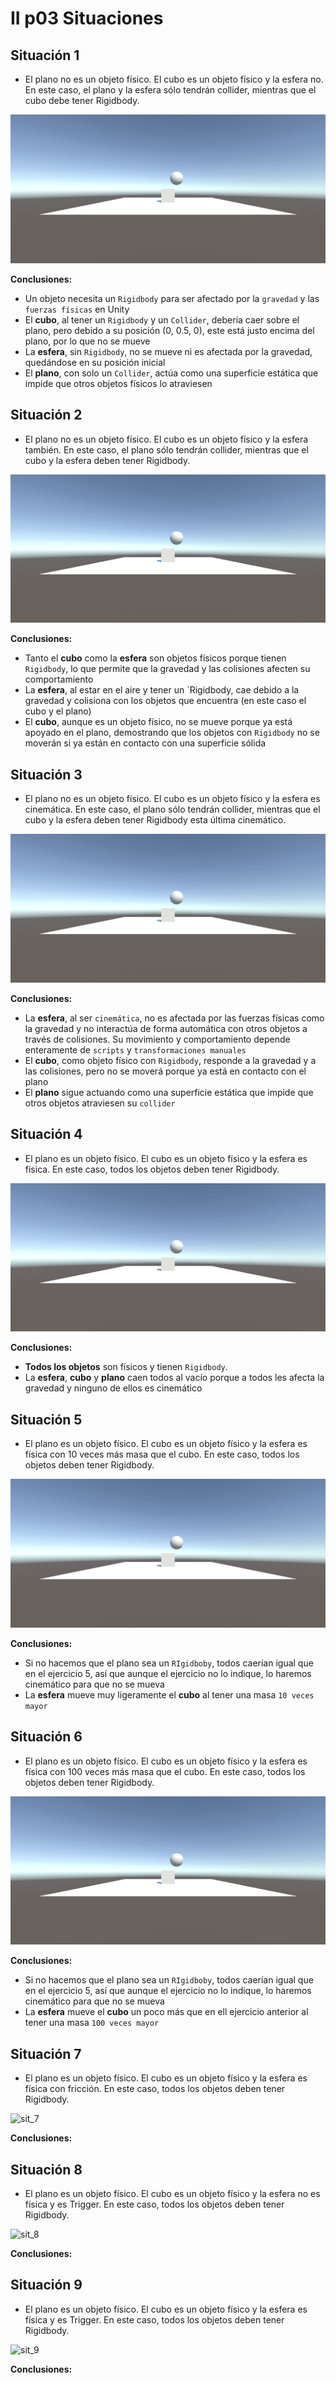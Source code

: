 # II p03 Situaciones
## Situación 1
- El plano no es un objeto físico. El cubo es un objeto físico y la esfera no. En este caso, el plano y la esfera sólo tendrán collider, mientras que el cubo debe tener Rigidbody.

![sit_1](docs/situacion_001.gif)

**Conclusiones:**
- Un objeto necesita un `Rigidbody` para ser afectado por la `gravedad` y las `fuerzas físicas` en Unity
- El **cubo**, al tener un `Rigidbody` y un `Collider`, debería caer sobre el plano, pero debido a su posición (0, 0.5, 0), este está justo encima del plano, por lo que no se mueve
- La **esfera**, sin `Rigidbody`, no se mueve ni es afectada por la gravedad, quedándose en su posición inicial
- El **plano**, con solo un `Collider`, actúa como una superficie estática que impide que otros objetos físicos lo atraviesen

## Situación 2
- El plano no es un objeto físico. El cubo es un objeto físico y la esfera también. En este caso, el plano sólo tendrán collider, mientras que el cubo y la esfera deben tener Rigidbody.
  
![sit_2](docs/situacion_002.gif)

**Conclusiones:**
- Tanto el **cubo** como la **esfera** son objetos físicos porque tienen `Rigidbody`, lo que permite que la gravedad y las colisiones afecten su comportamiento
- La **esfera**, al estar en el aire y tener un `Rigidbody, cae debido a la gravedad y colisiona con los objetos que encuentra (en este caso el cubo y el plano)
- El **cubo**, aunque es un objeto físico, no se mueve porque ya está apoyado en el plano, demostrando que los objetos con `Rigidbody` no se moverán si ya están en contacto con una superficie sólida

## Situación 3
- El plano no es un objeto físico. El cubo es un objeto físico y la esfera es cinemática. En este caso, el plano sólo tendrán collider, mientras que el cubo y la esfera deben tener Rigidbody esta última cinemático.
  
![sit_3](docs/situacion_003.gif)

**Conclusiones:**
- La **esfera**, al ser `cinemática`, no es afectada por las fuerzas físicas como la gravedad y no interactúa de forma automática con otros objetos a través de colisiones. Su movimiento y comportamiento depende
  enteramente de `scripts` y `transformaciones manuales`
- El **cubo**, como objeto físico con `Rigidbody`, responde a la gravedad y a las colisiones, pero no se moverá porque ya está en contacto con el plano
- El **plano** sigue actuando como una superficie estática que impide que otros objetos atraviesen su `collider`
 
## Situación 4
- El plano es un objeto físico. El cubo es un objeto físico y la esfera es física. En este caso, todos los objetos deben tener Rigidbody.
  
![sit_4](docs/situacion_004.gif)

**Conclusiones:**
- **Todos los objetos** son físicos y tienen `Rigidbody`.
- La **esfera**, **cubo** y **plano** caen todos al vacío porque a todos les afecta la gravedad y ninguno de ellos es cinemático

## Situación 5
- El plano es un objeto físico. El cubo es un objeto físico y la esfera es física con 10 veces más masa que el cubo. En este caso, todos los objetos deben tener Rigidbody.
  
![sit_5](docs/situacion_005.gif)

**Conclusiones:**
- Si no hacemos que el plano sea un `RIgidboby`, todos caerían igual que en el ejercicio 5, así que aunque el ejercicio no lo indique, lo haremos cinemático para que no se mueva
- La **esfera** mueve muy ligeramente el **cubo** al tener una masa `10 veces mayor`

## Situación 6
- El plano es un objeto físico. El cubo es un objeto físico y la esfera es física con 100 veces más masa que el cubo. En este caso, todos los objetos deben tener Rigidbody.
  
![sit_6](docs/situacion_006.gif)

**Conclusiones:**
- Si no hacemos que el plano sea un `RIgidboby`, todos caerían igual que en el ejercicio 5, así que aunque el ejercicio no lo indique, lo haremos cinemático para que no se mueva
- La **esfera** mueve el **cubo** un poco más que en ell ejercicio anterior al tener una masa `100 veces mayor`
  
## Situación 7
- El plano es un objeto físico. El cubo es un objeto físico y la esfera es física con fricción. En este caso, todos los objetos deben tener Rigidbody.
  
![sit_7](docs/situacion_007.gif)

**Conclusiones:**

## Situación 8
- El plano es un objeto físico. El cubo es un objeto físico y la esfera no es física y es Trigger. En este caso, todos los objetos deben tener Rigidbody.
  
![sit_8](docs/situacion_008.gif)

**Conclusiones:**

## Situación 9
- El plano es un objeto físico. El cubo es un objeto físico y la esfera es física y es Trigger. En este caso, todos los objetos deben tener Rigidbody.
  
![sit_9](docs/situacion_009.gif)

**Conclusiones:**
